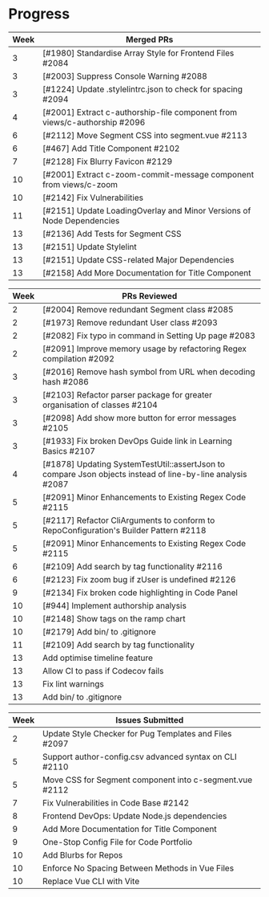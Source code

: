 # Progress

| Week | Merged PRs |
| --- | --- |
| 3 | [#1980] Standardise Array Style for Frontend Files #2084  |
| 3 | [#2003] Suppress Console Warning #2088 |
| 3 | [#1224] Update .stylelintrc.json to check for spacing #2094  |
| 4 | [#2001] Extract c-authorship-file component from views/c-authorship #2096 |
| 6 | [#2112] Move Segment CSS into segment.vue #2113  |
| 6 | [#467] Add Title Component #2102   |
| 7 | [#2128] Fix Blurry Favicon #2129  |
| 10 | [#2001] Extract c-zoom-commit-message component from views/c-zoom |
| 10 | [#2142] Fix Vulnerabilities |
| 11 | [#2151] Update LoadingOverlay and Minor Versions of Node Dependencies|
| 13 | [#2136] Add Tests for Segment CSS|
| 13 | [#2151] Update Stylelint |
| 13 | [#2151] Update CSS-related Major Dependencies |
| 13 | [#2158] Add More Documentation for Title Component |

| Week | PRs Reviewed |
| --- | --- |
| 2 | [#2004] Remove redundant Segment class #2085   |
| 2 | [#1973] Remove redundant User class #2093       |
| 2 | [#2082] Fix typo in command in Setting Up page #2083  |
| 2 | [#2091] Improve memory usage by refactoring Regex compilation #2092      |
| 3 | [#2016] Remove hash symbol from URL when decoding hash #2086    |
| 3 | [#2103] Refactor parser package for greater organisation of classes #2104       |
| 3 | [#2098] Add show more button for error messages #2105       |
| 3 | [#1933] Fix broken DevOps Guide link in Learning Basics #2107        |
| 4 | [#1878] Updating SystemTestUtil::assertJson to compare Json objects instead of line-by-line analysis #2087     |
| 5 | [#2091] Minor Enhancements to Existing Regex Code #2115        |
| 5 | [#2117] Refactor CliArguments to conform to RepoConfiguration's Builder Pattern #2118         |
| 5 | [#2091] Minor Enhancements to Existing Regex Code #2115         |
| 6 | [#2109] Add search by tag functionality #2116          |
| 6 | [#2123] Fix zoom bug if zUser is undefined #2126        |
| 9 | [#2134] Fix broken code highlighting in Code Panel |
| 10 | [#944] Implement authorship analysis |
| 10 | [#2148] Show tags on the ramp chart |
| 10 | [#2179] Add bin/ to .gitignore |
| 11 | [#2109] Add search by tag functionality |
| 13 | Add optimise timeline feature |
| 13 | Allow CI to pass if Codecov fails|
| 13 | Fix lint warnings|
| 13 | Add bin/ to .gitignore |

| Week | Issues Submitted |
| --- | --- |
| 2 | Update Style Checker for Pug Templates and Files #2097  |
| 5 | Support author-config.csv advanced syntax on CLI #2110  |
| 5 | Move CSS for Segment component into c-segment.vue #2112 |
| 7 | Fix Vulnerabilities in Code Base #2142 |
| 8 | Frontend DevOps: Update Node.js dependencies |
| 9 | Add More Documentation for Title Component |
| 9 | One-Stop Config File for Code Portfolio  |
| 10 | Add Blurbs for Repos |
| 10 | Enforce No Spacing Between Methods in Vue Files |
| 10 | Replace Vue CLI with Vite |

